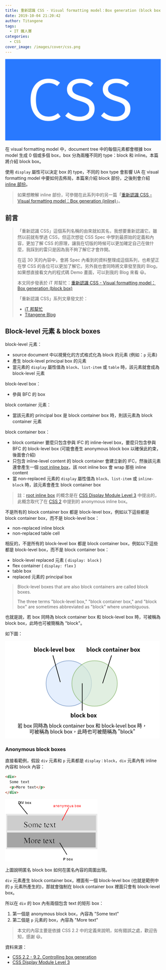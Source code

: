 ```yaml
---
title: 重新認識 CSS - Visual formatting model：Box generation (block box)
date: 2019-10-04 21:20:42
author: Titangene
tags:
  - IT 鐵人賽
categories:
  - CSS
cover_image: /images/cover/css.png
---
```


![](../images/cover/css.png)

在 visual formatting model 中，document tree 中的每個元素都會根據 box model 生成 0 個或多個 box，box 分為兩種不同的 type：block 和 inline。本篇將介紹 block box。

<!-- more -->

使用 `display` 屬性可以決定 box 的 type，不同的 box type 會影響 UA 在 visual formatting model 中要如何去佈局，本篇來介紹 block 部份，之後則會介紹 [inline 部份](https://titangene.github.io/article/css-box-generation-inline-box.html)。

> 如果想瞭解 inline 部份，可參閱在此系列中的另一篇「[重新認識 CSS - Visual formatting model：Box generation (inline)](https://titangene.github.io/article/css-box-generation-inline-box.html)」。

## 前言

> 「重新認識 CSS」這個系列名稱的由來就如其名，我想要重新認識它。雖然以前就有學過 CSS，但這次想從 CSS Spec 中學到最原始的定義和內容，更加了解 CSS 的原理，讓我在切版的時候可以更加確定自己在做什麼，我踩到的雷只是因為我不夠了解它才會炸開。
> 
> 在這 30 天的內容中，會將 Spec 內看到的資料整理成這個系列，也希望正在學 CSS 的各位可以更加了解它。另外我也會同時將文章發至我的 Blog，如果想直接看文內的程式碼 Demo 畫面，可以到我的 Blog 來看 😃。
> 
> 本文同步發表於 iT 邦幫忙：[重新認識 CSS - Visual formatting model：Box generation (block box)](https://ithelp.ithome.com.tw/articles/10224653)
> 
> 「重新認識 CSS」系列文章發文於：
> - [iT 邦幫忙](https://ithelp.ithome.com.tw/users/20117586/ironman/2617)
> - [Titangene Blog](https://titangene.github.io/tags/it-%E9%90%B5%E4%BA%BA%E8%B3%BD/)

## Block-level 元素 & block boxes

block-level 元素：
- source document 中以視覺化的方式格式化為 block 的元素 (例如：`p` 元素)
- 產生 block-level principal box 的元素
- 當元素的 `display` 屬性值為 `block`、`list-item` 或 `table` 時，該元素就會成為 block-level 元素

block-level box：
- 參與 BFC 的 box

block container 元素：
- 當該元素的 principal box 是 block container box 時，則該元素為 block container 元素

block container box：
- block container 要麼只包含參與 IFC 的 inline-level box，要麼只包含參與 BFC 的 block-level box (可能會產生 anonymous block box 以確保此約束，後面會介紹)
- 只包含 inline-level content 的 block container 會建立新的 IFC，然後該元素還會產生一個 [root inline box](https://www.w3.org/TR/css-inline-3/#root-inline-box)，該 root inline box 會 wrap 那些 inline content
- 當 non-replaced 元素的 `display` 屬性值為 `block`、`list-item` 或 `inline-block` 時，該元素會產生 block container box

> 註：[root inline box](https://www.w3.org/TR/css-inline-3/#root-inline-box) 的概念是在 [CSS Display Module Level 3](https://www.w3.org/TR/css-display/#block-container) 中提出的，此概念取代了在 [CSS 2](https://www.w3.org/TR/CSS22/visuren.html#anonymous) 中提到的 anonymous inline box。

不是所有的 block container box 都是 block-level box，例如以下這些都是 block container box，而不是 block-level box：
- non-replaced inline block
- non-replaced table cell

相反的，不是所有的 block-level box 都是 block container box，例如以下這些都是 block-level box，而不是 block container box：
- block-level replaced 元素 ( `display: block` )
- flex container ( `display: flex` )
- table box
- replaced 元素的 principal box

> Block-level boxes that are also block containers are called block boxes.
> 
> The three terms "block-level box," "block container box," and "block box" are sometimes abbreviated as "block" where unambiguous.

也就是說，若 box 同時為 block container box 和 block-level box 時，可被稱為 block box，此時也可被簡稱為 "block"。

如下圖：

![](../images/css-box-generation-block-box/2019-10-05-14-37-17.png)

### Anonymous block boxes

直接看範例，假設 `div` 元素和 `p` 元素都是 `display：block`，`div` 元素內有 inline 內容和 block 內容：

```html
<div>
  Some text
  <p>More text</p>
</div>
```

![](../images/css-box-generation-block-box/2019-10-04-16-23-50.png)

上圖說明匿名 block box 如何在匿名內容的周圍出現。

`div` 元素產生 block container box，裡面有一個 block-level box (也就是範例中的 `p` 元素所產生的)，那就會強制在 block container box 裡面只會有 block-level box。

所以在 `div` 的 box 內有兩個包含 text 的矩形 box：
1. 第一個是 anonymous block box，內容為 "Some text"
2. 第二個是 `p` 元素的 box，內容為 "More text"

> 本文的內容主要是依據 CSS 2.2 中的定義來說明，如有錯誤之處，歡迎告知，感謝 😃。

資料來源：
- [CSS 2.2 - 9.2. Controlling box generation](https://www.w3.org/TR/CSS22/visuren.html#box-gen)
- [CSS Display Module Level 3](https://www.w3.org/TR/css-display-3/)